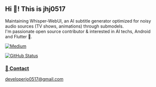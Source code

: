 ## Hi 👋! This is jhj0517
Maintaining Whisper-WebUI, an AI subtitle generator optimized for noisy audio sources (TV shows, animations) through submodels. <br>
I'm passionate open source contributor & interested in AI techs, Android and Flutter 💪.

[![Medium](https://img.shields.io/badge/Medium-12100E?style=for-the-badge&logo=medium&logoColor=white)](https://medium.com/@developerjo0517) 
<!-- [![Notion](https://img.shields.io/badge/Notion-%23000000.svg?style=for-the-badge&logo=notion&logoColor=white)](https://sneaky-power-9bb.notion.site) -->
<!-- [![LinkedIn](https://img.shields.io/badge/LinkedIn-0077B5?style=for-the-badge&logo=linkedin&logoColor=white)](https://www.linkedin.com/in/hyeonjun-jo-31179322a/) -->
<a href="https://github.com/jhj0517"><img alt="GitHub Status" src="https://github-readme-stats.vercel.app/api?username=jhj0517&count_private=true&show_icons=true&theme=radical"/>

### 📧 Contact 
developerjo0517@gmail.com
